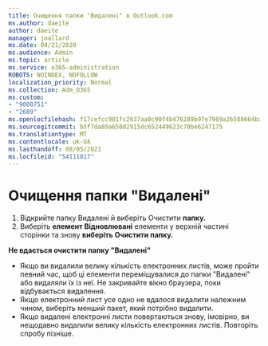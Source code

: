 ```yaml
---
title: Очищення папки "Видалені" в Outlook.com
ms.author: daeite
author: daeite
manager: joallard
ms.date: 04/21/2020
ms.audience: Admin
ms.topic: article
ms.service: o365-administration
ROBOTS: NOINDEX, NOFOLLOW
localization_priority: Normal
ms.collection: Adm_O365
ms.custom:
- "9000751"
- "2689"
ms.openlocfilehash: f17cefcc981fc2637aa0c90f4b476289b97e7969a26588664baf67485daf5d5b
ms.sourcegitcommit: b5f7da89a650d2915dc652449623c78be6247175
ms.translationtype: MT
ms.contentlocale: uk-UA
ms.lasthandoff: 08/05/2021
ms.locfileid: "54111817"
---
```

# <a name="empty-the-deleted-items-folder"></a>Очищення папки "Видалені"

1. Відкрийте папку Видалені й виберіть Очистити **папку.**
2. Виберіть **елемент Відновлювані** елементи у верхній частині сторінки та знову **виберіть Очистити папку.**

**Не вдається очистити папку "Видалені"**

- Якщо ви видалили велику кількість електронних листів, може пройти певний час, щоб ці елементи переміщувалися до папки "Видалені" або видаляли їх із неї. Не закривайте вікно браузера, поки відбувається видалення.
- Якщо електронний лист усе одно не вдалося видалити належним чином, виберіть менший пакет, який потрібно видалити.
- Якщо видалені електронні листи повертаються знову, імовірно, ви нещодавно видалили велику кількість електронних листів. Повторіть спробу пізніше.